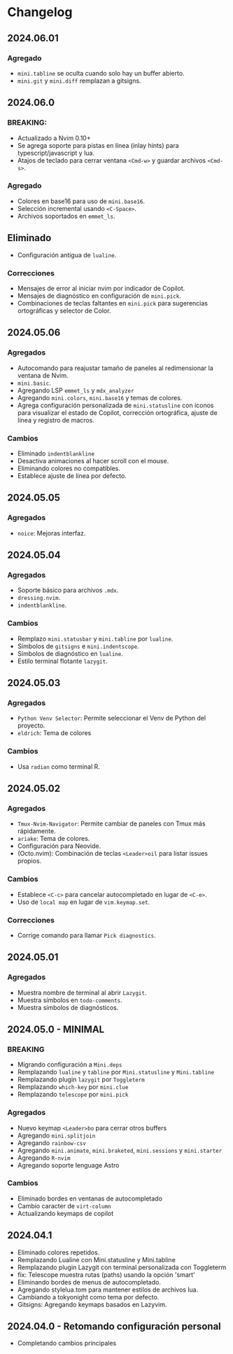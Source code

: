 # Changelog

## 2024.06.01

### Agregado

- `mini.tabline` se oculta cuando solo hay un buffer abierto.
- `mini.git` y `mini.diff` remplazan a gitsigns.

## 2024.06.0

### BREAKING:

- Actualizado a Nvim 0.10+
- Se agrega soporte para pistas en línea (inlay hints) para typescript/javascript y lua.
- Atajos de teclado para cerrar ventana `<Cmd-w>` y guardar archivos `<Cmd-s>`.

### Agregado

- Colores en base16 para uso de `mini.base16`.
- Selección incremental usando `<C-Space>`.
- Archivos soportados en `emmet_ls`.

## Eliminado

- Configuración antigua de `lualine`.

### Correcciones

- Mensajes de error al iniciar nvim por indicador de Copilot.
- Mensajes de diagnóstico en configuración de `mini.pick`.
- Combinaciones de teclas faltantes en `mini.pick` para sugerencias ortográficas y selector de Color.

## 2024.05.06

### Agregados

- Autocomando para reajustar tamaño de paneles al redimensionar la ventana de Nvim.
- `mini.basic`.
- Agregando LSP `emmet_ls` y `mdx_analyzer`
- Agregando `mini.colors`, `mini.base16` y temas de colores.
- Agrega configuración personalizada de `mini.statusline` con iconos para visualizar el estado de Copilot, corrección ortográfica, ajuste de línea y registro de macros.

### Cambios

- Eliminado `indentblankline`
- Desactiva animaciones al hacer scroll con el mouse.
- Eliminando colores no compatibles.
- Establece ajuste de línea por defecto.

## 2024.05.05

### Agregados

- `noice`: Mejoras interfaz.

## 2024.05.04

### Agregados

- Soporte básico para archivos `.mdx`.
- `dressing.nvim`.
- `indentblankline`.

### Cambios

- Remplazo `mini.statusbar` y `mini.tabline` por `lualine`.
- Símbolos de `gitsigns` e `mini.indentscope`.
- Símbolos de diagnóstico en `lualine`.
- Estilo terminal flotante `lazygit`.

## 2024.05.03

### Agregados

- `Python Venv Selector`: Permite seleccionar el Venv de Python del proyecto.
- `eldrich`: Tema de colores

### Cambios

- Usa `radian` como terminal R.

## 2024.05.02

### Agregados

- `Tmux-Nvim-Navigator`: Permite cambiar de paneles con Tmux más rápidamente.
- `ariake`: Tema de colores.
- Configuración para Neovide.
- (Octo.nvim): Combinación de teclas `<Leader>oil` para listar issues propios.

### Cambios

- Establece `<C-c>` para cancelar autocompletado en lugar de `<C-e>`.
- Uso de `local map` en lugar de `vim.keymap.set`.

### Correcciones

- Corrige comando para llamar `Pick diagnostics`.

## 2024.05.01

### Agregados

- Muestra nombre de terminal al abrir `Lazygit`.
- Muestra símbolos en `todo-comments`.
- Muestra símbolos de diagnósticos.

## 2024.05.0 - MINIMAL

### BREAKING

- Migrando configuración a `Mini.deps`
- Remplazando `lualine` y `tabline` por `Mini.statusline` y `Mini.tabline`
- Remplazando plugin `lazygit` por `Toggleterm`
- Remplazando `which-key` por `mini.clue`
- Remplazando `telescope` por `mini.pick`

### Agregados

- Nuevo keymap `<Leader>bo` para cerrar otros buffers
- Agregando `mini.splitjoin`
- Agregando `rainbow-csv`
- Agregando `mini.animate`, `mini.braketed`, `mini.sessions` y `mini.starter`
- Agregando `R-nvim`
- Agregando soporte lenguage Astro

### Cambios

- Eliminado bordes en ventanas de autocompletado
- Cambio caracter de `virt-column`
- Actualizando keymaps de copilot

## 2024.04.1

- Eliminado colores repetidos.
- Remplazando Lualine con Mini.statusline y Mini.tabline
- Remplazando plugin Lazygit con terminal personalizada con Toggleterm
- fix: Telescope muestra rutas (paths) usando la opción 'smart'
- Eliminando bordes de menus de autocompletado.
- Agregando stylelua.tom para mantener estilos de archivos lua.
- Cambiando a tokyonight como tema por defecto.
- Gitsigns: Agregando keymaps basados en Lazyvim.

## 2024.04.0 - Retomando configuración personal

- Completando cambios principales
